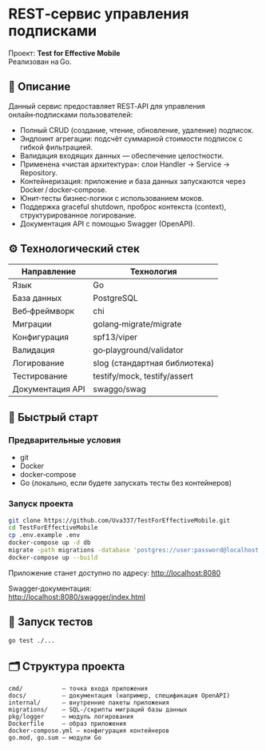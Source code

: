 # REST‑сервис управления подписками  
Проект: **Test for Effective Mobile**  
Реализован на Go.  

## 🧩 Описание  
Данный сервис предоставляет REST‑API для управления онлайн‑подписками пользователей:  
- Полный CRUD (создание, чтение, обновление, удаление) подписок.  
- Эндпоинт агрегации: подсчёт суммарной стоимости подписок с гибкой фильтрацией.  
- Валидация входящих данных — обеспечение целостности.  
- Применена «чистая архитектура»: слои Handler → Service → Repository.  
- Контейнеризация: приложение и база данных запускаются через Docker / docker‑compose.  
- Юнит‑тесты бизнес‑логики с использованием моков.  
- Поддержка graceful shutdown, проброс контекста (context), структурированное логирование.  
- Документация API с помощью Swagger (OpenAPI).  

## ⚙️ Технологический стек  
| Направление        | Технология                                  |
|--------------------|---------------------------------------------|
| Язык               | Go                                          |
| База данных        | PostgreSQL                                  |
| Веб‑фреймворк      | chi                                         |
| Миграции           | golang‑migrate/migrate                       |
| Конфигурация       | spf13/viper                                 |
| Валидация          | go‑playground/validator                      |
| Логирование        | slog (стандартная библиотека)               |
| Тестирование       | testify/mock, testify/assert                 |
| Документация API   | swaggo/swag                                 |

## 🚀 Быстрый старт  

### Предварительные условия  
- git  
- Docker  
- docker‑compose  
- Go (локально, если будете запускать тесты без контейнеров)  

### Запуск проекта  
```bash
git clone https://github.com/Uva337/TestForEffectiveMobile.git
cd TestForEffectiveMobile
cp .env.example .env
docker-compose up -d db
migrate -path migrations -database 'postgres://user:password@localhost:5432/subscriptions_db?sslmode=disable' up
docker-compose up --build
```
Приложение станет доступно по адресу: [http://localhost:8080](http://localhost:8080)

Swagger‑документация:  
[http://localhost:8080/swagger/index.html](http://localhost:8080/swagger/index.html)

## 🧪 Запуск тестов  
```bash
go test ./...
```

## 🗂️ Структура проекта  
```
cmd/           — точка входа приложения  
docs/          — документация (например, спецификация OpenAPI)  
internal/      — внутренние пакеты приложения  
migrations/    — SQL‑/скрипты миграций базы данных  
pkg/logger     — модуль логирования  
Dockerfile     — образ приложения  
docker-compose.yml — конфигурация контейнеров  
go.mod, go.sum — модули Go  
```


